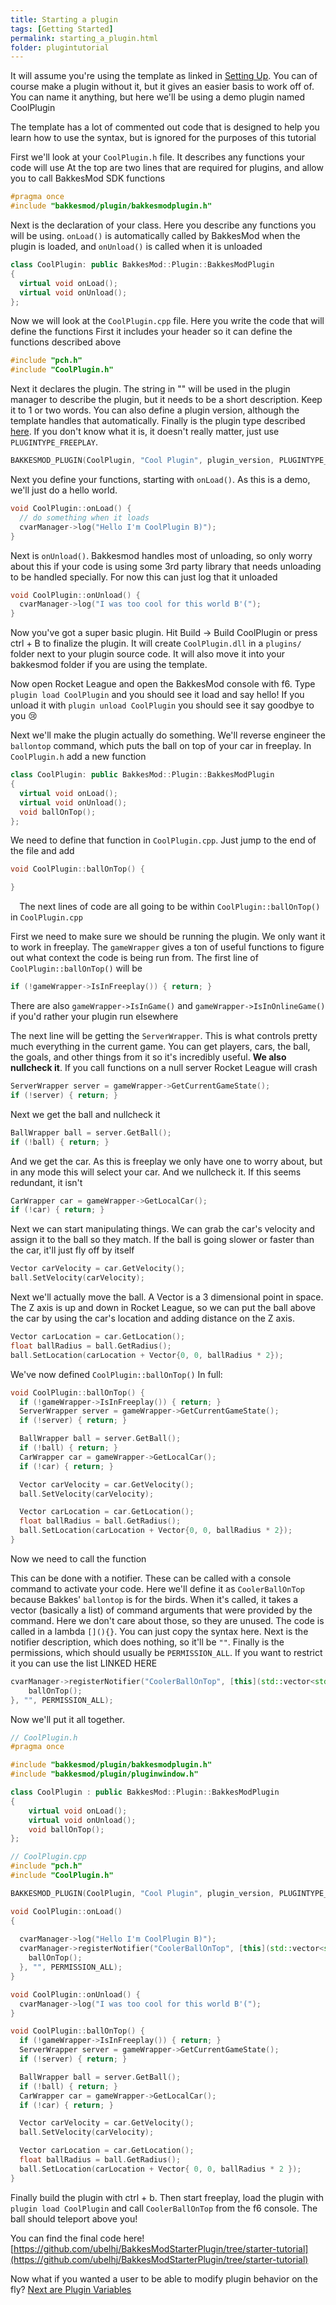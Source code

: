 ```yaml
---
title: Starting a plugin
tags: [Getting Started]
permalink: starting_a_plugin.html
folder: plugintutorial
---
```


It will assume you're using the template as linked in [Setting Up](getting_started.html). You can of course make a plugin without it, but it gives an easier basis to work off of. You can name it anything, but here we'll be using a demo plugin named CoolPlugin

The template has a lot of commented out code that is designed to help you learn how to use the syntax, but is ignored for the purposes of this tutorial

First we'll look at your `CoolPlugin.h` file. It describes any functions your code will use
At the top are two lines that are required for plugins, and allow you to call BakkesMod SDK functions
```cpp
#pragma once
#include "bakkesmod/plugin/bakkesmodplugin.h"
```
Next is the declaration of your class. Here you describe any functions you will be using. 
`onLoad()` is automatically called by BakkesMod when the plugin is loaded, and `onUnload()` is called when it is unloaded
```cpp
class CoolPlugin: public BakkesMod::Plugin::BakkesModPlugin
{
  virtual void onLoad();
  virtual void onUnload();
};
```

Now we will look at the `CoolPlugin.cpp` file. Here you write the code that will define the functions
First it includes your header so it can define the functions described above
```cpp
#include "pch.h"
#include "CoolPlugin.h"
```
Next it declares the plugin. The string in "" will be used in the plugin manager to describe the plugin, but it needs to be a short description. Keep it to 1 or two words. You can also define a plugin version, although the template handles that automatically. Finally is the plugin type described [here](code_snippets_plugin_types.html). If you don't know what it is, it doesn't really matter, just use `PLUGINTYPE_FREEPLAY`. 

```cpp
BAKKESMOD_PLUGIN(CoolPlugin, "Cool Plugin", plugin_version, PLUGINTYPE_FREEPLAY)
```

Next you define your functions, starting with `onLoad()`. As this is a demo, we'll just do a hello world.
```cpp
void CoolPlugin::onLoad() {
  // do something when it loads
  cvarManager->log("Hello I'm CoolPlugin B)");
}
```

Next is `onUnload()`. Bakkesmod handles most of unloading, so only worry about this if your code is using some 3rd party library that needs unloading to be handled specially. For now this can just log that it unloaded
```cpp
void CoolPlugin::onUnload() {
  cvarManager->log("I was too cool for this world B'(");
}
```

Now you've got a super basic plugin. Hit Build -> Build CoolPlugin or press ctrl + B to finalize the plugin. It will create `CoolPlugin.dll` in a `plugins/` folder next to your plugin source code. It will also move it into your bakkesmod folder if you are using the template. 

Now open Rocket League and open the BakkesMod console with f6. Type `plugin load CoolPlugin` and you should see it load and say hello! If you unload it with `plugin unload CoolPlugin` you should see it say goodbye to you :cry:

Next we'll make the plugin actually do something. We'll reverse engineer the `ballontop` command, which puts the ball on top of your car in freeplay. 
In `CoolPlugin.h` add a new function
```cpp
class CoolPlugin: public BakkesMod::Plugin::BakkesModPlugin
{
  virtual void onLoad();
  virtual void onUnload();
  void ballOnTop();
};
```

We need to define that function in `CoolPlugin.cpp`. Just jump to the end of the file and add
```cpp
void CoolPlugin::ballOnTop() {

}
```
⠀
The next lines of code are all going to be within `CoolPlugin::ballOnTop()` in `CoolPlugin.cpp`

First we need to make sure we should be running the plugin. We only want it to work in freeplay. The `gameWrapper` gives a ton of useful functions to figure out what context the code is being run from. The first line of `CoolPlugin::ballOnTop()` will be
```cpp
if (!gameWrapper->IsInFreeplay()) { return; }
```
There are also `gameWrapper->IsInGame()` and `gameWrapper->IsInOnlineGame()` if you'd rather your plugin run elsewhere

The next line will be getting the `ServerWrapper`.  This is what controls pretty much everything in the current game. You can get players, cars, the ball, the goals, and other things from it so it's incredibly useful. **We also nullcheck it**. If you call functions on a null server Rocket League will crash
 ```cpp
ServerWrapper server = gameWrapper->GetCurrentGameState();
if (!server) { return; }
```

Next we get the ball and nullcheck it
```cpp
BallWrapper ball = server.GetBall();
if (!ball) { return; }
```

And we get the car. As this is freeplay we only have one to worry about, but in any mode this will select your car. And we nullcheck it. If this seems redundant, it isn't
```cpp
CarWrapper car = gameWrapper->GetLocalCar();
if (!car) { return; }
```

Next we can start manipulating things. We can grab the car's velocity and assign it to the ball so they match. If the ball is going slower or faster than the car, it'll just fly off by itself
```cpp
Vector carVelocity = car.GetVelocity();
ball.SetVelocity(carVelocity);
```

Next we'll actually move the ball. A Vector is a 3 dimensional point in space. The Z axis is up and down in Rocket League, so we can put the ball above the car by using the car's location and adding distance on the Z axis. 
```cpp
Vector carLocation = car.GetLocation();
float ballRadius = ball.GetRadius();
ball.SetLocation(carLocation + Vector{0, 0, ballRadius * 2});
```

We've now defined `CoolPlugin::ballOnTop()`
In full: 
```cpp
void CoolPlugin::ballOnTop() {
  if (!gameWrapper->IsInFreeplay()) { return; }
  ServerWrapper server = gameWrapper->GetCurrentGameState();
  if (!server) { return; }

  BallWrapper ball = server.GetBall();
  if (!ball) { return; }
  CarWrapper car = gameWrapper->GetLocalCar();
  if (!car) { return; }

  Vector carVelocity = car.GetVelocity();
  ball.SetVelocity(carVelocity);

  Vector carLocation = car.GetLocation();
  float ballRadius = ball.GetRadius();
  ball.SetLocation(carLocation + Vector{0, 0, ballRadius * 2});
}
```

Now we need to call the function

This can be done with a notifier. These can be called with a console command to activate your code. Here we'll define it as `CoolerBallOnTop` because Bakkes' `ballontop` is for the birds. 
When it's called, it takes a vector (basically a list) of command arguments that were provided by the command. Here we don't care about those, so they are unused. 
The code is called in a lambda `[](){}`. You can just copy the syntax here.
Next is the notifier description, which does nothing, so it'll be `""`. 
Finally is the permissions, which should usually be `PERMISSION_ALL`. If you want to restrict it you can use the list LINKED HERE
```cpp
cvarManager->registerNotifier("CoolerBallOnTop", [this](std::vector<std::string> args) {
    ballOnTop();
}, "", PERMISSION_ALL);
```

Now we'll put it all together.
```cpp
// CoolPlugin.h
#pragma once

#include "bakkesmod/plugin/bakkesmodplugin.h"
#include "bakkesmod/plugin/pluginwindow.h"

class CoolPlugin : public BakkesMod::Plugin::BakkesModPlugin
{
    virtual void onLoad();
    virtual void onUnload();
    void ballOnTop();
};
```
```cpp
// CoolPlugin.cpp
#include "pch.h"
#include "CoolPlugin.h"

BAKKESMOD_PLUGIN(CoolPlugin, "Cool Plugin", plugin_version, PLUGINTYPE_FREEPLAY)

void CoolPlugin::onLoad()
{
    
  cvarManager->log("Hello I'm CoolPlugin B)");
  cvarManager->registerNotifier("CoolerBallOnTop", [this](std::vector<std::string> args) {
    ballOnTop();
  }, "", PERMISSION_ALL);
}

void CoolPlugin::onUnload() {
  cvarManager->log("I was too cool for this world B'(");
}

void CoolPlugin::ballOnTop() {
  if (!gameWrapper->IsInFreeplay()) { return; }
  ServerWrapper server = gameWrapper->GetCurrentGameState();
  if (!server) { return; }

  BallWrapper ball = server.GetBall();
  if (!ball) { return; }
  CarWrapper car = gameWrapper->GetLocalCar();
  if (!car) { return; }

  Vector carVelocity = car.GetVelocity();
  ball.SetVelocity(carVelocity);

  Vector carLocation = car.GetLocation();
  float ballRadius = ball.GetRadius();
  ball.SetLocation(carLocation + Vector{ 0, 0, ballRadius * 2 });
}
```

Finally build the plugin with ctrl + b. Then start freeplay, load the plugin with `plugin load CoolPlugin` and call `CoolerBallOnTop` from the f6 console. The ball should teleport above you!

You can find the final code here!
[https://github.com/ubelhj/BakkesModStarterPlugin/tree/starter-tutorial](https://github.com/ubelhj/BakkesModStarterPlugin/tree/starter-tutorial)

Now what if you wanted a user to be able to modify plugin behavior on the fly? [Next are Plugin Variables](plugin_variables.html)